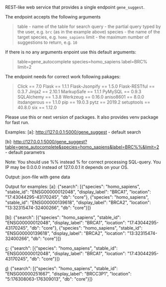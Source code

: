 REST-like web service that provides a single endpoint `gene_suggest`.

The endpoint accepts the following arguments
> table - name of the table for search
> query - the partial query typed by the user, e.g. `brc` (as in the example above)
> species - the name of the target species, e.g. `homo_sapiens`
> limit - the maximum number of suggestions to return, e.g. `10`

If there is no any arguments enpoint use this default arguments:
> table=gene_autocomplete
> species=homo_sapiens
> label=BRC%
> limit=2

The endpoint needs for correct work following pakages: 
> Click == 7.0
> Flask == 1.1.1
> Flask-Jsonpify == 1.5.0
> Flask-RESTful == 0.3.7
> Jinja2 == 2.10.1
> MarkupSafe == 1.1.1
> PyMySQL == 0.9.3
> SQLAlchemy == 1.3.8
> Werkzeug == 0.16.0
> aniso8601 == 8.0.0
> itsdangerous == 1.1.0
> pip == 19.0.3
> pytz == 2019.2
> setuptools == 40.8.0
> six == 1.12.0

Please use this or next version of packages. It also provides venv package for fast run.

Examples:
[a]: http://127.0.0.1:5000/gene_suggest - default search

[b]: http://127.0.0.1:5000/gene_suggest?table=gene_autocomplete&species=homo_sapiens&label=BRC%%&limit=2 - default parametrs

[c]: http://127.0.0.1:5000/gene_suggest?table=gene_autocomplete&species=homo_sapiens&label=BRCA1&limit=2

[d]: http://127.0.0.1:5000/gene_suggest?table=gene_autocomplete&species=homo_sapiens&label=BRCC3P1&limit=2
Note: You should use %% instead % for correct processing SQL-query. You IP may be 0.0.0.0 instead of 127.0.0.1 it depends on your OS.

Output: json-file with gene data

Output for examples:
[a]: {"search": [{"species": "homo_sapiens", "stable_id": "ENSG00000012048", "display_label": "BRCA1", "location": "17:43044295-43170245", "db": "core"}, {"species": "homo_sapiens", "stable_id": "ENSG00000139618", "display_label": "BRCA2", "location": "13:32315474-32400266", "db": "core"}]}

[b]: {"search": [{"species": "homo_sapiens", "stable_id": "ENSG00000012048", "display_label": "BRCA1", "location": "17:43044295-43170245", "db": "core"}, {"species": "homo_sapiens", "stable_id": "ENSG00000139618", "display_label": "BRCA2", "location": "13:32315474-32400266", "db": "core"}]}

[c]: {"search": [{"species": "homo_sapiens", "stable_id": "ENSG00000012048", "display_label": "BRCA1", "location": "17:43044295-43170245", "db": "core"}]}

[d]: {"search": [{"species": "homo_sapiens", "stable_id": "ENSG00000251667", "display_label": "BRCC3P1", "location": "5:176308063-176309013", "db": "core"}]}
